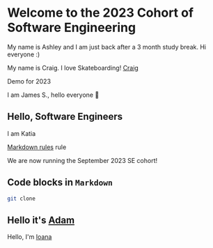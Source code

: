 # Welcome to the 2023 Cohort of Software Engineering
My name is Ashley and I am just back after a 3 month study break. Hi everyone :)

My name is Craig. I love Skateboarding!
[Craig](@Waigy666)

Demo for 2023

I am James S., hello everyone 👋

## Hello, Software Engineers

I am Katia

[Markdown rules](https://github.com/markdownlint/markdownlint/blob/main/docs/RULES.md) rule

We are now running the September 2023 SE cohort!

## Code blocks in `Markdown`

```bash
git clone
```
## Hello it's [Adam](@a21am09)

Hello, I'm [Ioana](@it2165)
